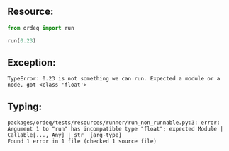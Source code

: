 ## Resource:
```python
from ordeq import run

run(0.23)

```

## Exception:
```text
TypeError: 0.23 is not something we can run. Expected a module or a node, got <class 'float'>
```

## Typing:
```text
packages/ordeq/tests/resources/runner/run_non_runnable.py:3: error: Argument 1 to "run" has incompatible type "float"; expected Module | Callable[..., Any] | str  [arg-type]
Found 1 error in 1 file (checked 1 source file)

```
